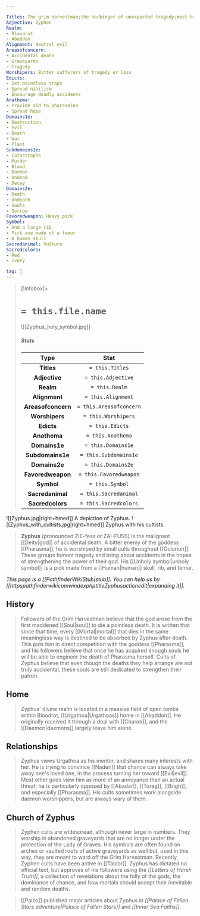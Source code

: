 ```yaml
---

Titles: The grim harvestman;the harbinger of unexpected tragedy;most hated rival of pharasma
Adjective: Zyphen
Realm:
- Bloodrot
- Abaddon
Alignment: Neutral evil
Areasofconcern:
- Accidental death
- Graveyards
- Tragedy
Worshipers: Bitter sufferers of tragedy or loss
Edicts:
- Set pointless traps
- Spread nihilism
- Encourage deadly accidents
Anathema:
- Provide aid to pharasmins
- Spread hope
Domains1e:
- Destruction
- Evil
- Death
- War
- Plant
Subdomains1e:
- Catastrophe
- Murder
- Blood
- Daemon
- Undead
- Decay
Domains2e:
- Death
- Undeath
- Souls
- Sorrow
Favoredweapon: Heavy pick
Symbol:
- And a large rib
- Pick axe made of a femur
- A human skull
Sacredanimal: Vulture
Sacredcolors:
- Red
- Ivory

tag: 🙏
---
```


> [!infobox]+
> #  `= this.file.name`
> ![[Zyphus_holy_symbol.jpg]]
> ##### Stats
> Type | Stat |
> :---:|:---:|
> **Titles** | `= this.Titles` |
> **Adjective** | `= this.Adjective` |
> **Realm** | `= this.Realm` |
> **Alignment** | `= this.Alignment` |
> **Areasofconcern** | `= this.Areasofconcern` |
> **Worshipers** | `= this.Worshipers` |
> **Edicts** | `= this.Edicts` |
> **Anathema** | `= this.Anathema` |
> **Domains1e** | `= this.Domains1e` |
> **Subdomains1e** | `= this.Subdomains1e` |
> **Domains2e** | `= this.Domains2e` |
> **Favoredweapon** | `= this.Favoredweapon` |
> **Symbol** | `= this.Symbol` |
> **Sacredanimal** | `= this.Sacredanimal` |
> **Sacredcolors** | `= this.Sacredcolors` |



![[Zyphus.jpg|right+hmed]] 
 A depiction of Zyphus.
![[Zyphus_with_cultists.jpg|right+hmed]] 
 Zyphus with his cultists.
> **Zyphus** (pronounced ZIE-fess or ZAI-FUSS) is the malignant [[Deity|god]] of accidental death. A bitter enemy of the goddess [[Pharasma]], he is worshiped by small cults throughout [[Golarion]]. These groups foment tragedy and bring about accidents in the hopes of strengthening the power of their god. His [[Unholy symbol|unholy symbol]] is a pick made from a [[Human|human]] skull, rib, and femur.



*This page is a [[PathfinderWikiStub|stub]]. You can help us by [[httpspathfinderwikicomwindexphptitleZyphusactionedit|expanding it]].*



## History

> Followers of the Grim Harvestman believe that the god arose from the first maddened [[Soul|soul]] to die a pointless death. It is written that since that time, every [[Mortal|mortal]] that dies in the same meaningless way is destined to be absorbed by Zyphus after death. This puts him in direct competition with the goddess [[Pharasma]], and his followers believe that once he has acquired enough souls he will be able to engineer the death of Pharasma herself. Cults of Zyphus believe that even though the deaths they help arrange are not truly accidental, these souls are still dedicated to strengthen their patron.


## Home

> Zyphus' divine realm is located in a massive field of open tombs within Bloodrot, [[Urgathoa|Urgathoas]] home in [[Abaddon]]. He originally received it through a deal with [[Charon]], and the [[Daemon|daemons]] largely leave him alone.


## Relationships

> Zyphus views Urgathoa as his mentor, and shares many interests with her. He is trying to convince [[Naderi]] that chance can always take away one's loved one, in the process turning her toward [[Evil|evil]]. Most other gods view him as more of an annoyance than an actual threat; he is particularly opposed by [[Abadar]], [[Torag]], [[Brigh]], and especially [[Pharasma]]. His cults sometimes work alongside daemon worshippers, but are always wary of them.


## Church of Zyphus

> Zyphen cults are widespread, although never large in numbers. They worship in abandoned graveyards that are no longer under the protection of the Lady of Graves. His symbols are often found on arches or vaulted roofs of active graveyards as well but, used in this way, they are meant to ward off the Grim Harvestman. Recently, Zyphen cults have been active in [[Taldor]]. Zyphus has dictated no official text, but approves of his followers using the *[[Letters of Harsh Truth]]*, a collection of revelations about the folly of the gods, the dominance of chance, and how mortals should accept their inevitable and random deaths.


> [[Paizo]] published major articles about Zyphus in *[[Palace of Fallen Stars adventure|Palace of Fallen Stars]]* and *[[Inner Sea Faiths]]*.







